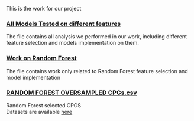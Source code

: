 This is the work for our project
### [All Models Tested on different features](https://github.com/itsansarahmad/Cancer-Methylation-based-ICI-response-prediction/blob/master/All%20Models%20Tested%20on%20different%20features.ipynb)
The file  contains all analysis we performed in our work, including different feature selection and models implementation on them. 
### [Work on Random Forest](https://github.com/itsansarahmad/Cancer-Methylation-based-ICI-response-prediction/blob/master/RANDOM%20FOREST%20OVERSAMPLED%20CPGs.csv) 
The file contains work only related to Random Forest feature selection and model implementation  
### [RANDOM FOREST OVERSAMPLED CPGs.csv](https://github.com/itsansarahmad/Cancer-Methylation-based-ICI-response-prediction/blob/master/RF_CPGs.csv)
Random Forest selected CPGS  
Datasets are available [here](https://o365skku-my.sharepoint.com/:f:/g/personal/ansarahmad_o365_skku_edu/EhfP29_1b5pLk2O7TeJgfTMB5nszZ6Vs2UIpi7UYES6pXg?e=z2AgOW) 
